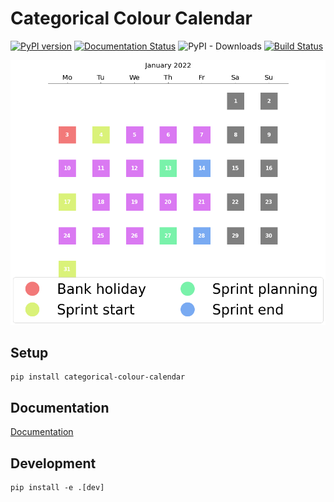# Categorical Colour Calendar
[![PyPI version](https://badge.fury.io/py/categorical-colour-calendar.svg)](https://badge.fury.io/py/categorical-colour-calendar)
[![Documentation Status](https://readthedocs.org/projects/categorical-colour-calendar/badge/?version=latest)](https://categorical-colour-calendar.readthedocs.io/en/latest/?badge=latest)
![PyPI - Downloads](https://img.shields.io/pypi/dm/categorical-colour-calendar)
[![Build Status](https://app.travis-ci.com/erichards97/categorical-colour-calendar.svg?branch=main)](https://travis-ci.com/erichards97/categorical-colour-calendar)

![Example](https://raw.githubusercontent.com/erichards97/categorical-colour-calendar/main/docs/source/_static/ex1.png)


## Setup
```
pip install categorical-colour-calendar
```


## Documentation
[Documentation](https://categorical-colour-calendar.readthedocs.io/en/latest/)

## Development
```
pip install -e .[dev]
```